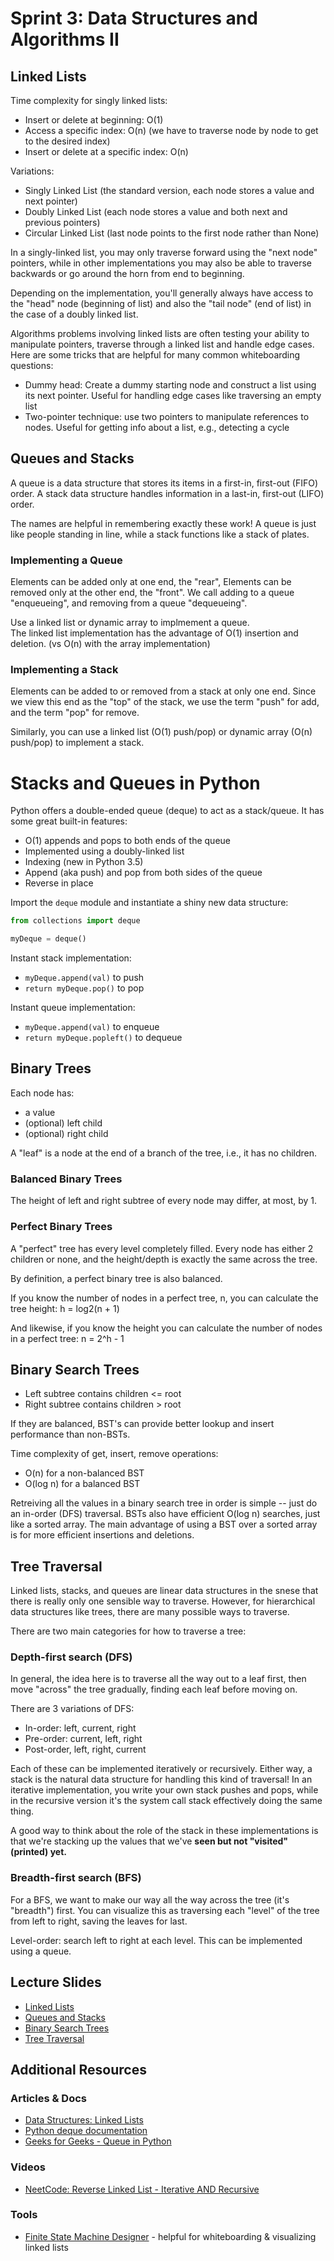# Sprint 3: Data Structures and Algorithms II

## Linked Lists
Time complexity for singly linked lists: 
* Insert or delete at beginning: O(1)
* Access a specific index: O(n) (we have to traverse node by node to get to the desired index)
* Insert or delete at a specific index: O(n) 

Variations:
* Singly Linked List (the standard version, each node stores a value and next pointer)
* Doubly Linked List (each node stores a value and both next and previous pointers)
* Circular Linked List (last node points to the first node rather than None)

In a singly-linked list, you may only traverse forward using the "next node" pointers, while in other implementations you may also be able to traverse backwards or go around the horn from end to beginning.

Depending on the implementation, you'll generally always have access to the "head" node (beginning of list) and also the "tail node" (end of list) in the case of a doubly linked list. 

Algorithms problems involving linked lists are often testing your ability to manipulate pointers, traverse through a linked list and handle edge cases. Here are some tricks that are helpful for many common whiteboarding questions:
* Dummy head: Create a dummy starting node and construct a list using its next pointer. Useful for handling edge cases like traversing an empty list
* Two-pointer technique: use two pointers to manipulate references to nodes. Useful for getting info about a list, e.g., detecting a cycle


## Queues and Stacks
A queue is a data structure that stores its items in a first-in, first-out (FIFO) order. 
A stack data structure handles information in a last-in, first-out (LIFO) order.

The names are helpful in remembering exactly these work! A queue is just like people standing in line, while a stack functions like a stack of plates. 

### Implementing a Queue
Elements can be added only at one end, the "rear", Elements can be removed only at the other end, the "front".
We call adding to a queue "enqueueing", and removing from a queue "dequeueing".

Use a linked list or dynamic array to implmement a queue.  
The linked list implementation has the advantage of O(1) insertion and deletion. (vs O(n) with the array implementation)

### Implementing a Stack
Elements can be added to or removed from a stack at only one end. Since we view this end as the "top" of the stack, we use the term "push" for add, and the term "pop" for remove. 

Similarly, you can use a linked list (O(1) push/pop) or dynamic array (O(n) push/pop) to implement a stack.

# Stacks and Queues in Python
Python offers a double-ended queue (deque) to act as a stack/queue. It has some great built-in features:
* O(1) appends and pops to both ends of the queue
* Implemented using a doubly-linked list
* Indexing (new in Python 3.5)
* Append (aka push) and pop from both sides of the queue
* Reverse in place

Import the `deque` module and instantiate a shiny new data structure:
```python
from collections import deque

myDeque = deque()
```

Instant stack implementation:
* `myDeque.append(val)` to push
* `return myDeque.pop()` to pop

Instant queue implementation:
* `myDeque.append(val)` to enqueue
* `return myDeque.popleft()` to dequeue

## Binary Trees
Each node has:
* a value
* (optional) left child
* (optional) right child

A "leaf" is a node at the end of a branch of the tree, i.e., it has no children.

### Balanced Binary Trees
The height of left and right subtree of every node may differ, at most, by 1.


### Perfect Binary Trees
A "perfect" tree has every level completely filled. Every node has either 2 children or none, and the height/depth is exactly the same across the tree. 

By definition, a perfect binary tree is also balanced.

If you know the number of nodes in a perfect tree, n, you can calculate the tree height:
h = log2(n + 1)

And likewise, if you know the height you can calculate the number of nodes in a perfect tree:
n = 2^h - 1


## Binary Search Trees
* Left subtree contains children <= root
* Right subtree contains children > root

If they are balanced, BST's can provide better lookup and insert performance than non-BSTs.

Time complexity of get, insert, remove operations:
* O(n) for a non-balanced BST
* O(log n) for a balanced BST

Retreiving all the values in a binary search tree in order is simple -- just do an in-order (DFS) traversal. BSTs also have efficient O(log n) searches, just like a sorted array. The main advantage of using a BST over a sorted array is for more efficient insertions and deletions.

## Tree Traversal
Linked lists, stacks, and queues are linear data structures in the snese that there is really only one sensible way to traverse. However, for hierarchical data structures like trees, there are many possible ways to traverse.

There are two main categories for how to traverse a tree:

### Depth-first search (DFS)
In general, the idea here is to traverse all the way out to a leaf first, then move "across" the tree gradually, finding each leaf before moving on.

There are 3 variations of DFS:
* In-order: left, current, right
* Pre-order: current, left, right
* Post-order, left, right, current

Each of these can be implemented iteratively or recursively. Either way, a stack is the natural data structure for handling this kind of traversal! In an iterative implementation, you write your own stack pushes and pops, while in the recursive version it's the system call stack effectively doing the same thing. 

A good way to think about the role of the stack in these implementations is that we're stacking up the values that we've **seen but not "visited" (printed) yet.**

### Breadth-first search (BFS)
For a BFS, we want to make our way all the way across the tree (it's "breadth") first. You can visualize this as traversing each "level" of the tree from left to right, saving the leaves for last.

Level-order: search left to right at each level. This can be implemented using a queue.


## Lecture Slides
* [Linked Lists](https://docs.google.com/presentation/d/152wng2hly2NhuNOYkf7MbY6L6r_EvqFJRHBC26eBNtk/edit?usp=sharing)
* [Queues and Stacks](https://docs.google.com/presentation/d/1Xl2Z2ji3g85qqYiH31GwUIPPeWzwNmxml-xT60zCVPk/edit?usp=sharing)
* [Binary Search Trees](https://docs.google.com/presentation/d/1eF1rdHC4LSoAbb0M2sjLp2TUqklnx0rv9J7EquvhEwU/edit?usp=sharing)
* [Tree Traversal](https://docs.google.com/presentation/d/1qwXulsd0Iw6OXQFc3G_2Gn-aBTW8lUqz3RlBuVINt68/edit?usp=sharing)

## Additional Resources
### Articles & Docs
* [Data Structures: Linked Lists](https://www.youtube.com/watch?v=njTh_OwMljA&ab_channel=HackerRank)
* [Python deque documentation](https://docs.python.org/3/library/collections.html#collections.deque)
* [Geeks for Geeks - Queue in Python](https://www.geeksforgeeks.org/queue-in-python/)

### Videos
* [NeetCode: Reverse Linked List - Iterative AND Recursive](https://www.youtube.com/watch?v=G0_I-ZF0S38&ab_channel=NeetCode)

### Tools
* [Finite State Machine Designer](https://madebyevan.com/fsm/) - helpful for whiteboarding & visualizing linked lists

